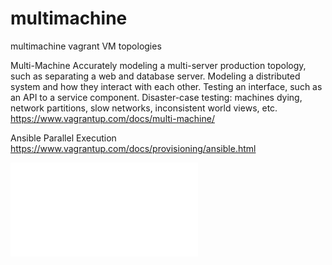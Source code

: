 # multimachine
multimachine vagrant VM topologies

Multi-Machine
Accurately modeling a multi-server production topology, such as separating a web and database server.
Modeling a distributed system and how they interact with each other.
Testing an interface, such as an API to a service component.
Disaster-case testing: machines dying, network partitions, slow networks, inconsistent world views, etc.
https://www.vagrantup.com/docs/multi-machine/

 Ansible Parallel Execution
 https://www.vagrantup.com/docs/provisioning/ansible.html

![Alt](topology1.xml)

